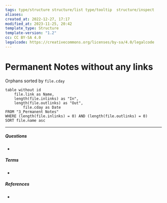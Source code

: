 ```yaml
---
tags: type/structure structure/list type/tooltip  structure/inspect
aliases: 
created_at: 2022-12-27, 17:17
modified_at: 2023-11-25, 20:42
template_type: Structure
template-version: "1.2"
cc: CC BY-SA 4.0
legalcode: https://creativecommons.org/licenses/by-sa/4.0/legalcode
---
```


# Permanent Notes without any links

<!-- Main STRUCTURE of my content -->
Orphans sorted by `file.cday`
```dataview
table without id 
	file.link as Name, 
	length(file.inlinks) as "In",
	length(file.outlinks) as "Out",
		file.cday as Date
FROM "3_Permanent Notes"
WHERE (length(file.inlinks) = 0) AND (length(file.outlinks) = 0)
SORT file.name asc
```

---
##### Questions
<!-- What remains for you to consider? --> 
- 


##### Terms
<!-- Links to definition pages -->
- 


##### References
<!-- Links to pages not referenced in the content -->
- 


